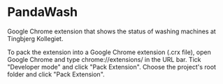 # PandaWash
Google Chrome extension that shows the status of washing machines at
Tingbjerg Kollegiet.

To pack the extension into a Google Chrome extension (.crx file), open Google Chrome and type chrome://extensions/ in the URL bar. Tick "Developer mode" and click "Pack Extension". Choose the project's root folder and click "Pack Extension".
